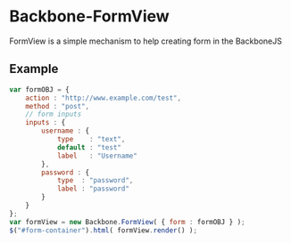 # Backbone-FormView
FormView is a simple mechanism to help creating form in the BackboneJS
## Example

```javascript
var formOBJ = {
	action : "http://www.example.com/test",
	method : "post",
	// form inputs
	inputs : {
		username : {
			type    : "text",
			default : "test"
			label   : "Username"
		},
		password : {
			type  : "password",
			label : "password"
		}
	}
};
var formView = new Backbone.FormView( { form : formOBJ } );
$("#form-container").html( formView.render() );
```
